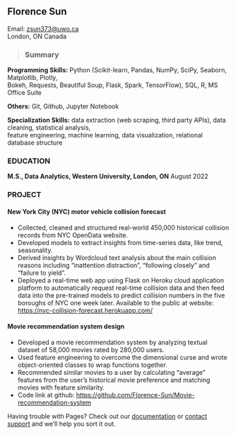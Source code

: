 ## Florence Sun

Email: zsun373@uwo.ca<br/>
London, ON Canada

>### Summary



**Programming Skills:** 
Python (Scikit-learn, Pandas, NumPy, SciPy, Seaborn, Matplotlib, Plotly,<br/> 
Bokeh, Requests, Beautiful Soup, Flask, Spark, TensorFlow), SQL, R, MS Office Suite

**Others:**
Git, Github, Jupyter Notebook

**Specialization Skills:**
data extraction (web scraping, third party APIs), data cleaning, statistical analysis, <br/>
feature engineering, machine learning, data visualization, relational database structure 




### EDUCATION

**M.S., Data Analytics, Western University, London, ON**   		      August 2022

### PROJECT

#### New York City (NYC) motor vehicle collision forecast 
- Collected, cleaned and structured real-world 450,000 historical collision records from NYC OpenData website.
- Developed models to extract insights from time-series data, like trend, seasonality.
- Derived insights by Wordcloud text analysis about the main collision reasons including “inattention distraction”, “following closely” and “failure to yield”. 
- Deployed a real-time web app using Flask on Heroku cloud application platform to automatically request real-time collision data and then feed data into the pre-trained models to predict collision numbers in the five boroughs of NYC one week later. 
Available to the public at website: https://nyc-collision-forecast.herokuapp.com/ 

#### Movie recommendation system design
- Developed a movie recommendation system by analyzing textual dataset of 58,000 movies rated by 280,000 users.
- Used feature engineering to overcome the dimensional curse and wrote object-oriented classes to wrap functions together. 
- Recommended similar movies to a user by calculating “average” features from the user’s historical movie preference and matching movies with feature similarity.
- Code link at github: https://github.com/Florence-Sun/Movie-recommendation-system




Having trouble with Pages? Check out our [documentation](https://docs.github.com/categories/github-pages-basics/) or [contact support](https://support.github.com/contact) and we’ll help you sort it out.
